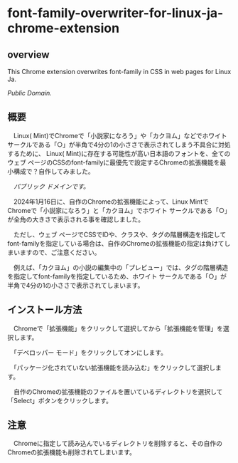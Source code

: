 # font-family-overwriter-for-linux-ja-chrome-extension

## overview

This Chrome extension overwrites font-family in CSS in web pages for Linux Ja.

*Public Domain.*

## 概要

　Linux( Mint)でChromeで「小説家になろう」や「カクヨム」などでホワイト サークルである「○」が半角で4分の1の小ささで表示されてしまう不具合に対処するために、
Linux( Mint)に存在する可能性が高い日本語のフォントを、全てのウェブ ページのCSSのfont-familyに最優先で設定するChromeの拡張機能を最小構成で？自作してみました。

　*パブリック ドメインです。*

　2024年1月16日に、自作のChromeの拡張機能によって、Linux MintでChromeで「小説家になろう」と「カクヨム」でホワイト サークルである「○」が全角の大きさで表示される事を確認しました。

　ただし、ウェブ ページでCSSでIDや、クラスや、タグの階層構造を指定してfont-familyを指定している場合は、自作のChromeの拡張機能の指定は負けてしまいますので、ご注意ください。

　例えば、「カクヨム」の小説の編集中の「プレビュー」では、タグの階層構造を指定してfont-familyを指定しているため、ホワイト サークルである「○」が半角で4分の1の小ささで表示されてしまいます。

 ## インストール方法

 　Chromeで「拡張機能」をクリックして選択してから「拡張機能を管理」を選択します。

　「デベロッパー モード」をクリックしてオンにします。

　「パッケージ化されていない拡張機能を読み込む」をクリックして選択します。

　自作のChromeの拡張機能のファイルを置いているディレクトリを選択して「Select」ボタンをクリックします。

## 注意

　Chromeに指定して読み込んでいるディレクトリを削除すると、その自作のChromeの拡張機能も削除されてしまいます。
